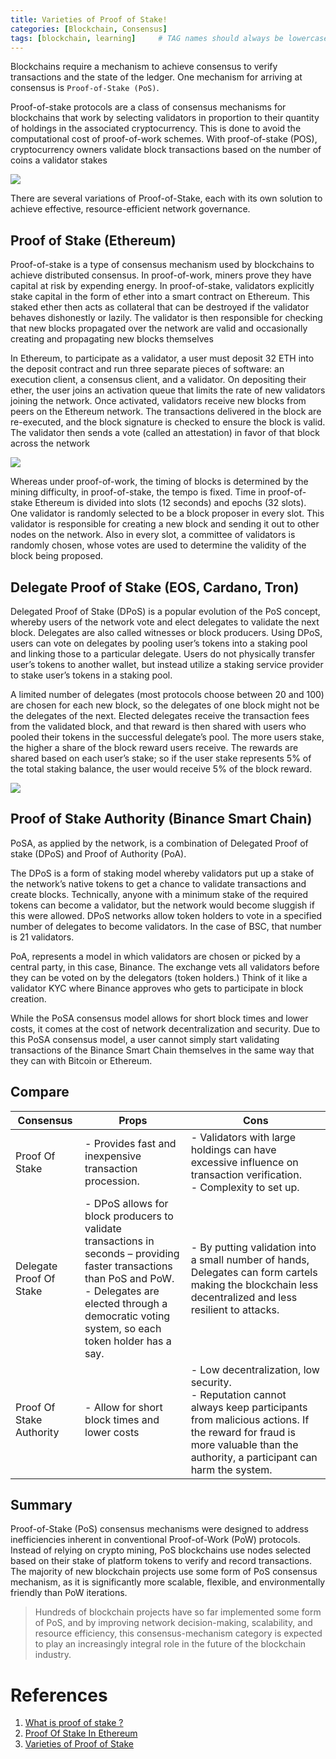 ```yaml
---
title: Varieties of Proof of Stake!
categories: [Blockchain, Consensus]
tags: [blockchain, learning]     # TAG names should always be lowercase
---
```

Blockchains require a mechanism to achieve consensus to verify transactions and the state of the ledger. One mechanism for arriving at consensus is `Proof-of-Stake (PoS)`.

Proof-of-stake protocols are a class of consensus mechanisms for blockchains that work by selecting validators in proportion to their quantity of holdings in the associated cryptocurrency. This is done to avoid the computational cost of proof-of-work schemes.
With proof-of-stake (POS), cryptocurrency owners validate block transactions based on the number of coins a validator stakes

<img src="https://cdn.bho.network/cms/proof_of_stake_la_gi_9_34ebf9b1dd.png" />

There are several variations of Proof-of-Stake, each with its own solution to achieve effective, resource-efficient network governance.

## Proof of Stake (Ethereum)
Proof-of-stake is a type of consensus mechanism used by blockchains to achieve distributed consensus. In proof-of-work, miners prove they have capital at risk by expending energy. In proof-of-stake, validators explicitly stake capital in the form of ether into a smart contract on Ethereum. This staked ether then acts as collateral that can be destroyed if the validator behaves dishonestly or lazily. The validator is then responsible for checking that new blocks propagated over the network are valid and occasionally creating and propagating new blocks themselves

In Ethereum, to participate as a validator, a user must deposit 32 ETH into the deposit contract and run three separate pieces of software: an execution client, a consensus client, and a validator. On depositing their ether, the user joins an activation queue that limits the rate of new validators joining the network. Once activated, validators receive new blocks from peers on the Ethereum network. The transactions delivered in the block are re-executed, and the block signature is checked to ensure the block is valid. The validator then sends a vote (called an attestation) in favor of that block across the network

<img src="https://lh4.googleusercontent.com/aLfz4aYiMQjG9cj2VQZElG5UsZXhZ21BvIWkh7nJe77EjnAw33d2Znbt2oNHVmIkEqZVT0zKxFuXJMG3ZH6SsYBXiUU0ZmeYGOETQOD5N6fw_n3uMeOTfrzg9asDfZn9hg8gQnVV" />

Whereas under proof-of-work, the timing of blocks is determined by the mining difficulty, in proof-of-stake, the tempo is fixed. Time in proof-of-stake Ethereum is divided into slots (12 seconds) and epochs (32 slots). One validator is randomly selected to be a block proposer in every slot. This validator is responsible for creating a new block and sending it out to other nodes on the network. Also in every slot, a committee of validators is randomly chosen, whose votes are used to determine the validity of the block being proposed.

## Delegate Proof of Stake (EOS, Cardano, Tron)

Delegated Proof of Stake (DPoS) is a popular evolution of the PoS concept, whereby users of the network vote and elect delegates to validate the next block. Delegates are also called witnesses or block producers. Using DPoS, users can vote on delegates by pooling user’s tokens into a staking pool and linking those to a particular delegate. Users do not physically transfer user’s tokens to another wallet, but instead utilize a staking service provider to stake user’s tokens in a staking pool.

A limited number of delegates (most protocols choose between 20 and 100) are chosen for each new block, so the delegates of one block might not be the delegates of the next. Elected delegates receive the transaction fees from the validated block, and that reward is then shared with users who pooled their tokens in the successful delegate’s pool. The more users stake, the higher a share of the block reward users receive. The rewards are shared based on each user’s stake; so if the user stake represents 5% of the total staking balance, the user would receive 5% of the block reward.

<img src="https://lh4.googleusercontent.com/IRUvqZtCaM-k3Ed1M-L4YnFA-q24QRA9ZRbsZON7uFrEnyBx8iuBaCpd9FP4CGAxLAkFaUMWpHPgSt-NhCRs2f99kB4O3uCtcEZQZkqgqoFzXW7hU_glezF92t5YZHsvsNJCCB9K" />


## Proof of Stake Authority (Binance Smart Chain)
PoSA, as applied by the network, is a combination of Delegated Proof of stake (DPoS) and Proof of Authority (PoA).

The DPoS is a form of staking model whereby validators put up a stake of the network’s native tokens to get a chance to validate transactions and create blocks. Technically, anyone with a minimum stake of the required tokens can become a validator, but the network would become sluggish if this were allowed. DPoS networks allow token holders to vote in a specified number of delegates to become validators. In the case of BSC, that number is 21 validators.

PoA, represents a model in which validators are chosen or picked by a central party, in this case, Binance. The exchange vets all validators before they can be voted on by the delegators (token holders.) Think of it like a validator KYC where Binance approves who gets to participate in block creation.

While the PoSA consensus model allows for short block times and lower costs, it comes at the cost of network decentralization and security. Due to this PoSA consensus model, a user cannot simply start validating transactions of the Binance Smart Chain themselves in the same way that they can with Bitcoin or Ethereum.


## Compare

<style>
.table-wrapper {
    width: auto;
    overflow-x: hidden;
  }
  
.table-wrapper>table tbody tr td, .table-wrapper>table thead th {
    white-space: unset;
    vertical-align: top;
  }
</style>

Consensus | Props | Cons 
| ----   | - | - |
Proof Of Stake | - Provides fast and inexpensive transaction procession. | - Validators with large holdings can have excessive influence on transaction verification. <br> - Complexity to set up. 
Delegate Proof Of Stake | - DPoS allows for block producers to validate transactions in seconds – providing faster transactions than PoS and PoW. <br> - Delegates are elected through a democratic voting system, so each token holder has a say. | - By putting validation into a small number of hands, Delegates can form cartels making the blockchain less decentralized and less resilient to attacks.  
Proof Of Stake Authority | - Allow for short block times and lower costs | - Low decentralization, low security. <br> - Reputation cannot always keep participants from malicious actions. If the reward for fraud is more valuable than the authority, a participant can harm the system. 

## Summary

Proof-of-Stake (PoS) consensus mechanisms were designed to address inefficiencies inherent in conventional Proof-of-Work (PoW) protocols. Instead of relying on crypto mining, PoS blockchains use nodes selected based on their stake of platform tokens to verify and record transactions. The majority of new blockchain projects use some form of PoS consensus mechanism, as it is significantly more scalable, flexible, and environmentally friendly than PoW iterations.

> Hundreds of blockchain projects have so far implemented some form of PoS, and by improving network decision-making, scalability, and resource efficiency, this consensus-mechanism category is expected to play an increasingly integral role in the future of the blockchain industry.


# References
1. <a href="https://www.investopedia.com/terms/p/proof-stake-pos.asp">What is proof of stake ?</a>
2. <a href="https://ethereum.org/en/developers/docs/consensus-mechanisms/pos/">Proof Of Stake In Ethereum</a>
3. <a href="https://www.gemini.com/cryptopedia/proof-of-stake-delegated-proof-of-stake-consensus-mechanism">Varieties of Proof of Stake</a>
